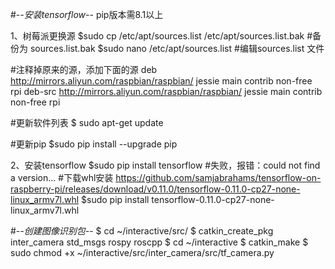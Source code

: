#-*-安装tensorflow-*-
pip版本需8.1以上

1、树莓派更换源
$sudo cp /etc/apt/sources.list /etc/apt/sources.list.bak #备份为 sources.list.bak
$sudo nano /etc/apt/sources.list      #编辑sources.list  文件

#注释掉原来的源，添加下面的源
deb http://mirrors.aliyun.com/raspbian/raspbian/ jessie main contrib non-free rpi
deb-src http://mirrors.aliyun.com/raspbian/raspbian/ jessie main contrib non-free rpi 

#更新软件列表
$ sudo apt-get update

#更新pip
$sudo pip install --upgrade pip

2、安装tensorflow
$sudo pip install tensorflow  #失败，报错：could not find a version...
#下载whl安装
https://github.com/samjabrahams/tensorflow-on-raspberry-pi/releases/download/v0.11.0/tensorflow-0.11.0-cp27-none-linux_armv7l.whl
$sudo pip install tensorflow-0.11.0-cp27-none-linux_armv7l.whl

#-*-创建图像识别包-*-
$ cd ~/interactive/src/
$ catkin_create_pkg inter_camera std_msgs rospy roscpp
$ cd ~/interactive
$ catkin_make
$ sudo chmod +x ~/interactive/src/inter_camera/src/tf_camera.py 




